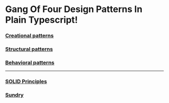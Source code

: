 # Gang Of Four Design Patterns In Plain Typescript!

### [ Creational patterns ](https://github.com/tajpouria/GOF-design-pattenrs/tree/master/Patternts/Creational_Patterns)

### [ Structural patterns ](https://github.com/tajpouria/GOF-design-pattenrs/tree/master/Patternts/Structural_Patterns)

### [ Behavioral patterns ](https://github.com/tajpouria/GOF-design-pattenrs/tree/master/Patternts/Behavioral_Patterns)

<hr/>

### [ SOLID Principles ](https://github.com/tajpouria/GOF-design-pattenrs/tree/master/SOLID_Principles)

### [Sundry](https://github.com/tajpouria/GOF-design-pattenrs/tree/master/Sundry)
